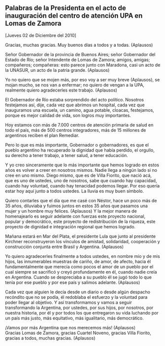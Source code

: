 Palabras de la Presidenta en el acto de inauguración del centro de atención UPA en Lomas de Zamora
--------------------------------------------------------------------------------------------------

[Jueves 02 de Diciembre del 2010]

Gracias, muchas gracias. Muy buenos días a todos y a todas. (Aplausos)

Señor Gobernador de la provincia de Buenos Aires; señor Gobernador del
Estado de Río; señor Intendente de Lomas de Zamora; amigos, amigas;
compañeros; compañeras: esto parece junto con Maradona, casi un acto de
la UNASUR, un acto de la patria grande. (Aplausos)

Yo no quiero que se mojen más, por eso voy a ser muy breve (Aplausos),
se mojan mucho, se nos van a enfermar; no quiero de vengan a la UPA,
realmente quiero agradecerles este trabajo. (Aplausos)

El Gobernador de Río estaba sorprendido del acto político. Nosotros
festejamos así, dije, cada vez que abrimos un hospital, cada vez que
inauguramos una escuela, un camino, agua potable, cloacas, festejamos,
porque es mejor calidad de vida, son logros muy importantes.

Hoy estamos con más de 7.000 centros de atención primaria de salud en
todo el país, más de 500 centros integradores, más de 15 millones de
argentinos reciben el plan Remediar.

Pero lo que es más importante, Gobernador o gobernadores, es que el
pueblo argentino ha recuperado la dignidad que había perdido, el
orgullo, su derecho a tener trabajo, a tener salud, a tener educación.

Y yo creo sinceramente que lo más importante que hemos logrado en estos
años es volver a creer en nosotros mismos. Nadie llega a ningún lado si
no cree en uno mismo. Diego mismo, que es de Villa Fiorito, que nació
acá, que es uno de ustedes, uno de nosotros, sabe que cuando hay
capacidad, cuando hay voluntad, cuando hay tenacidad podemos llegar. Por
eso quería estar hoy aquí junto a todos ustedes. La lluvia es muy buen
símbolo.

Quiero contarles que el día que me casé con Néstor, hace un poco más de
35 años, diluviaba y fuimos juntos en estos 35 años que pasamos una
mujer y un hombre muy felices. (Aplausos) Y la mejor manera de
homenajearlo es seguir adelante con fuerzas este proyecto nacional,
popular y democrático, este proyecto de redistribución de la riqueza,
este proyecto de dignidad e integración regional que hemos logrado.

Mañana estará en Mar del Plata, el presidente Lula que junto al
presidente Kirchner reconstruyeron los vínculos de amistad, solidaridad,
cooperación y construcción conjunta entre Brasil y Argentina. (Aplausos)

Yo quiero agradecerles finalmente a todos ustedes, en nombre mío y de
mis hijos, las innumerables muestras de cariño, de amor, de afecto,
hacia él fundamentalmente que merecía como pocos el amor de un pueblo
por el cual siempre se sacrificó y creyó profundamente en él, cuando
nadie creía en Argentina. Cuando se despreciaba a su pueblo él se jugó
todo lo que tenía por ese pueblo y por ese país y salimos adelante.
(Aplausos)

Cada vez que alguien le decía desde un diario o desde algún despacho
recóndito que no se podía, él redoblaba el esfuerzo y la voluntad para
poder llegar al objetivo. Y así transformamos y vamos a seguir
transformando la Argentina, por ustedes, por sus hijos, por nosotros,
por nuestra historia, por él y por todos los que entregaron su vida
luchando por un país más justo, más equitativo, más igualitario, más
democrático.

¡Vamos por más Argentina que nos merecemos más! (Aplausos)\
 Gracias Lomas de Zamora, gracias Cuartel Noveno, gracias Villa Fiorito,
gracias a todos, muchas gracias. (Aplausos)

 

 
